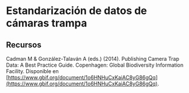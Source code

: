 # Estandarización de datos de cámaras trampa

## Recursos

Cadman M & González-Talaván A (eds.) (2014). Publishing Camera Trap Data: A Best Practice Guide. Copenhagen: Global Biodiversity Information Facility. Disponible en [https://www.gbif.org/document/1o6HNHuCxKaiAC8yG86gQq](https://www.gbif.org/document/1o6HNHuCxKaiAC8yG86gQq).
